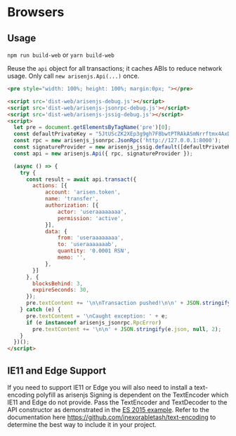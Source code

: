 # Browsers

## Usage
`npm run build-web` or `yarn build-web`

Reuse the `api` object for all transactions; it caches ABIs to reduce network usage. Only call `new arisenjs.Api(...)` once.

```html
<pre style="width: 100%; height: 100%; margin:0px; "></pre>

<script src='dist-web/arisenjs-debug.js'></script>
<script src='dist-web/arisenjs-jsonrpc-debug.js'></script>
<script src='dist-web/arisenjs-jssig-debug.js'></script>
<script>
  let pre = document.getElementsByTagName('pre')[0];
  const defaultPrivateKey = "5JtUScZK2XEp3g9gh7F8bwtPTRAkASmNrrftmx4AxDKD5K4zDnr"; // useraaaaaaaa
  const rpc = new arisenjs_jsonrpc.JsonRpc('http://127.0.0.1:8000');
  const signatureProvider = new arisenjs_jssig.default([defaultPrivateKey]);
  const api = new arisenjs.Api({ rpc, signatureProvider });

  (async () => {
    try {
      const result = await api.transact({
        actions: [{
            account: 'arisen.token',
            name: 'transfer',
            authorization: [{
                actor: 'useraaaaaaaa',
                permission: 'active',
            }],
            data: {
                from: 'useraaaaaaaa',
                to: 'useraaaaaaab',
                quantity: '0.0001 RSN',
                memo: '',
            },
        }]
      }, {
        blocksBehind: 3,
        expireSeconds: 30,
      });
      pre.textContent += '\n\nTransaction pushed!\n\n' + JSON.stringify(result, null, 2);
    } catch (e) {
      pre.textContent = '\nCaught exception: ' + e;
      if (e instanceof arisenjs_jsonrpc.RpcError)
        pre.textContent += '\n\n' + JSON.stringify(e.json, null, 2);
    }
  })();
</script>
```

## IE11 and Edge Support
If you need to support IE11 or Edge you will also need to install a text-encoding polyfill as arisenjs Signing is dependent on the TextEncoder which IE11 and Edge do not provide.  Pass the TextEncoder and TextDecoder to the API constructor as demonstrated in the [ES 2015 example](#node-es-2015).  Refer to the documentation here https://github.com/inexorabletash/text-encoding to determine the best way to include it in your project.
